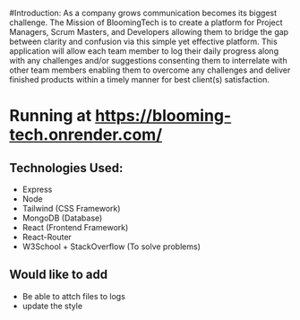 #Introduction:
As a company grows communication becomes its biggest challenge. The Mission of BloomingTech is to create a platform for Project Managers, Scrum Masters, and Developers allowing them to bridge the gap between clarity and confusion via this simple yet effective platform. This application will allow each team member to log their daily progress along with any challenges and/or suggestions consenting them to interrelate with other team members enabling them to overcome any challenges and deliver finished products within a timely manner for best client(s) satisfaction.
# Running at https://blooming-tech.onrender.com/

## Technologies Used:

- Express
- Node
- Tailwind (CSS Framework)
- MongoDB (Database)
- React (Frontend Framework)
- React-Router
- W3School + StackOverflow (To solve problems)

## Would like to add

- Be able to attch files to logs
- update the style

